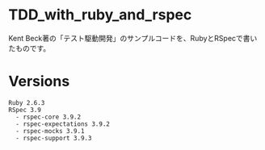 # TDD_with_ruby_and_rspec
Kent Beck著の「テスト駆動開発」のサンプルコードを、RubyとRSpecで書いたものです。

# Versions
```
Ruby 2.6.3
RSpec 3.9
  - rspec-core 3.9.2
  - rspec-expectations 3.9.2
  - rspec-mocks 3.9.1
  - rspec-support 3.9.3
```
